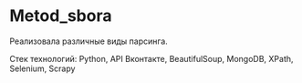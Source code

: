 # Metod_sbora

Реализовала различные виды парсинга.

Стек технологий: Python, API Вконтакте, BeautifulSoup, MongoDB, XPath, Selenium, Scrapy
